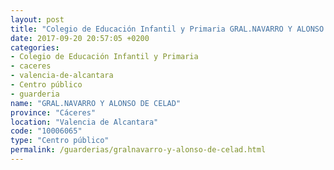 ```yaml
---
layout: post
title: "Colegio de Educación Infantil y Primaria GRAL.NAVARRO Y ALONSO DE CELAD"
date: 2017-09-20 20:57:05 +0200
categories:
- Colegio de Educación Infantil y Primaria
- caceres
- valencia-de-alcantara
- Centro público
- guarderia
name: "GRAL.NAVARRO Y ALONSO DE CELAD"
province: "Cáceres"
location: "Valencia de Alcantara"
code: "10006065"
type: "Centro público"
permalink: /guarderias/gralnavarro-y-alonso-de-celad.html
---
```

